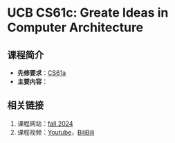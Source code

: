 # UCB CS61c: Greate Ideas in Computer Architecture

## 课程简介

- **先修要求**：[CS61a](../python/CS61a.md)
- **主要内容**：

## 相关链接

1. 课程网站：[fall 2024](https://cs61c.org/fa24/)
2. 课程视频：[Youtube](https://www.youtube.com/watch?v=VJ6tuX5bBf4&list=PL0j-r-omG7i0-mnsxN5T4UcVS1Di0isqf)，[BiliBili](https://www.bilibili.com/video/BV1s7421T7XR/?spm_id_from=333.337.search-card.all.click&vd_source=4a4cf7e4efebbcaed2bfa6ad89728be8)
